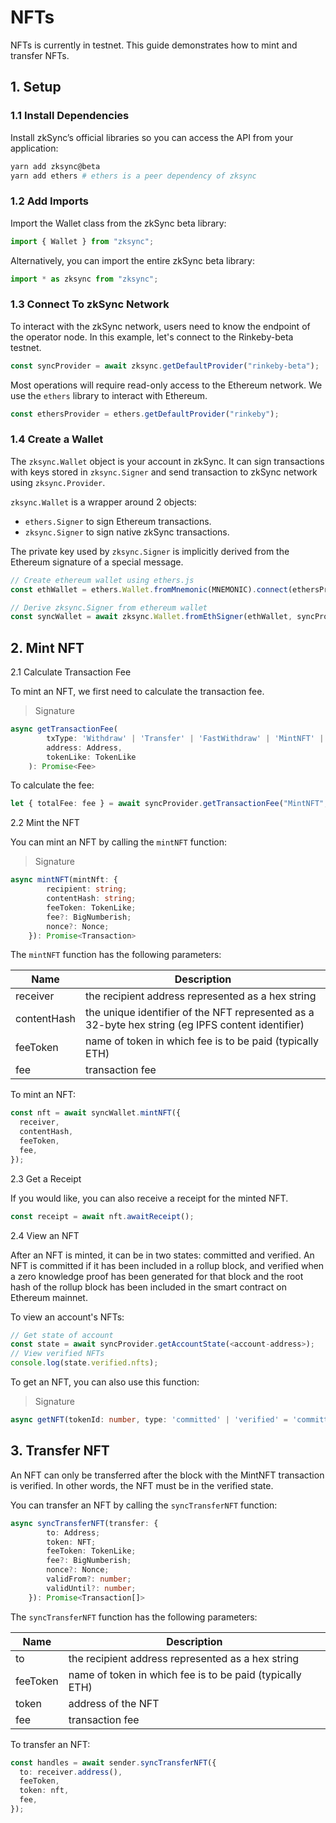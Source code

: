 # NFTs

NFTs is currently in testnet. This guide demonstrates how to mint and transfer NFTs.

## 1. Setup

### 1.1 Install Dependencies

Install zkSync’s official libraries so you can access the API from your application:

```bash
yarn add zksync@beta
yarn add ethers # ethers is a peer dependency of zksync
```

### 1.2 Add Imports

Import the Wallet class from the zkSync beta library:

```typescript
import { Wallet } from "zksync";
```

Alternatively, you can import the entire zkSync beta library:

```typescript
import * as zksync from "zksync";
```

### 1.3 Connect To zkSync Network

To interact with the zkSync network, users need to know the endpoint of the operator node. In this example, let's connect to the Rinkeby-beta testnet.

```typescript
const syncProvider = await zksync.getDefaultProvider("rinkeby-beta");
```

Most operations will require read-only access to the Ethereum network. We use the `ethers` library to interact with Ethereum.

```typescript
const ethersProvider = ethers.getDefaultProvider("rinkeby");
```

### 1.4 Create a Wallet

The `zksync.Wallet` object is your account in zkSync. It can sign transactions with keys stored in `zksync.Signer` and send transaction to zkSync network using `zksync.Provider`.

`zksync.Wallet` is a wrapper around 2 objects:

- `ethers.Signer` to sign Ethereum transactions.
- `zksync.Signer` to sign native zkSync transactions.

The private key used by `zksync.Signer` is implicitly derived from the Ethereum signature of a special message.

```typescript
// Create ethereum wallet using ethers.js
const ethWallet = ethers.Wallet.fromMnemonic(MNEMONIC).connect(ethersProvider);

// Derive zksync.Signer from ethereum wallet
const syncWallet = await zksync.Wallet.fromEthSigner(ethWallet, syncProvider);
```

## 2. Mint NFT

2.1 Calculate Transaction Fee

To mint an NFT, we first need to calculate the transaction fee.

> Signature

```typescript
async getTransactionFee(
        txType: 'Withdraw' | 'Transfer' | 'FastWithdraw' | 'MintNFT' | ChangePubKeyFee | LegacyChangePubKeyFee,
        address: Address,
        tokenLike: TokenLike
    ): Promise<Fee>
```

To calculate the fee:

```typescript
let { totalFee: fee } = await syncProvider.getTransactionFee("MintNFT", syncWallet.address(), feeToken);
```

2.2 Mint the NFT

You can mint an NFT by calling the `mintNFT` function:

> Signature

```typescript
async mintNFT(mintNft: {
        recipient: string;
        contentHash: string;
        feeToken: TokenLike;
        fee?: BigNumberish;
        nonce?: Nonce;
    }): Promise<Transaction>
```

The `mintNFT` function has the following parameters:

| Name        | Description                                                                                       |
| ----------- | ------------------------------------------------------------------------------------------------- |
| receiver    | the recipient address represented as a hex string                                                 |
| contentHash | the unique identifier of the NFT represented as a 32-byte hex string (eg IPFS content identifier) |
| feeToken    | name of token in which fee is to be paid (typically ETH)                                          |
| fee         | transaction fee                                                                                   |

To mint an NFT:

```typescript
const nft = await syncWallet.mintNFT({
  receiver,
  contentHash,
  feeToken,
  fee,
});
```

2.3 Get a Receipt

If you would like, you can also receive a receipt for the minted NFT.

```typescript
const receipt = await nft.awaitReceipt();
```

2.4 View an NFT

After an NFT is minted, it can be in two states: committed and verified. An NFT is committed if it has been included in a rollup block, and verified when a zero knowledge proof has been generated for that block and the root hash of the rollup block has been included in the smart contract on Ethereum mainnet.

To view an account's NFTs:

```typescript
// Get state of account
const state = await syncProvider.getAccountState(<account-address>);
// View verified NFTs
console.log(state.verified.nfts);
```

To get an NFT, you can also use this function:

> Signature

```typescript
async getNFT(tokenId: number, type: 'committed' | 'verified' = 'committed'): Promise<NFT>
```

## 3. Transfer NFT

An NFT can only be transferred after the block with the MintNFT transaction is verified. In other words, the NFT must be in the verified state.

You can transfer an NFT by calling the `syncTransferNFT` function:

```typescript
async syncTransferNFT(transfer: {
        to: Address;
        token: NFT;
        feeToken: TokenLike;
        fee?: BigNumberish;
        nonce?: Nonce;
        validFrom?: number;
        validUntil?: number;
    }): Promise<Transaction[]>
```

The `syncTransferNFT` function has the following parameters:

| Name     | Description                                              |
| -------- | -------------------------------------------------------- |
| to       | the recipient address represented as a hex string        |
| feeToken | name of token in which fee is to be paid (typically ETH) |
| token    | address of the NFT                                       |
| fee      | transaction fee                                          |

To transfer an NFT:

```typescript
const handles = await sender.syncTransferNFT({
  to: receiver.address(),
  feeToken,
  token: nft,
  fee,
});
```

